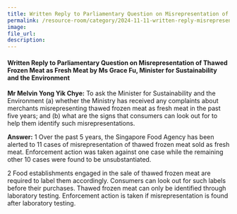 ```yaml
---
title: Written Reply to Parliamentary Question on Misrepresentation of Thawed Frozen Meat as Fresh Meat
permalink: /resource-room/category/2024-11-11-written-reply-misrepresentation-thawed-frozen-meat-as-fresh/
image:
file_url:
description:
---
```

#### Written Reply to Parliamentary Question on Misrepresentation of Thawed Frozen Meat as Fresh Meat by Ms Grace Fu, Minister for Sustainability and the Environment
 
**Mr Melvin Yong Yik Chye:** To ask the Minister for Sustainability and the Environment (a) whether the Ministry has received any complaints about merchants misrepresenting thawed frozen meat as fresh meat in the past five years; and (b) what are the signs that consumers can look out for to help them identify such misrepresentations.
 
**Answer:**
1 Over the past 5 years, the Singapore Food Agency has been alerted to 11 cases of misrepresentation of thawed frozen meat sold as fresh meat. Enforcement action was taken against one case while the remaining other 10 cases were found to be unsubstantiated.
 
2 Food establishments engaged in the sale of thawed frozen meat are required to label them accordingly. Consumers can look out for such labels before their purchases. Thawed frozen meat can only be identified through laboratory testing. Enforcement action is taken if misrepresentation is found after laboratory testing.

